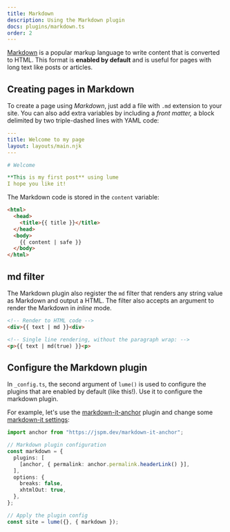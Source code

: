 ```yaml
---
title: Markdown
description: Using the Markdown plugin
docs: plugins/markdown.ts
order: 2
---
```


[Markdown](https://en.wikipedia.org/wiki/Markdown) is a popular markup language
to write content that is converted to HTML. This format is **enabled by
default** and is useful for pages with long text like posts or articles.

## Creating pages in Markdown

To create a page using _Markdown_, just add a file with `.md` extension to your
site. You can also add extra variables by including a _front matter,_ a block
delimited by two triple-dashed lines with YAML code:

```yaml
---
title: Welcome to my page
layout: layouts/main.njk
---

# Welcome

**This is my first post** using lume
I hope you like it!
```

The Markdown code is stored in the `content` variable:

```html
<html>
  <head>
    <title>{{ title }}</title>
  </head>
  <body>
    {{ content | safe }}
  </body>
</html>
```

## md filter

The Markdown plugin also register the `md` filter that renders any string value
as Markdown and output a HTML. The filter also accepts an argument to render the
Markdown in _inline_ mode.

```html
<!-- Render to HTML code -->
<div>{{ text | md }}<div>

<!-- Single line rendering, without the paragraph wrap: -->
<p>{{ text | md(true) }}<p>
```

## Configure the Markdown plugin

In `_config.ts`, the second argument of `lume()` is used to configure the
plugins that are enabled by default (like this!). Use it to configure the
markdown plugin.

For example, let's use the
[markdown-it-anchor](https://www.npmjs.com/package/markdown-it-anchor) plugin
and change some
[markdown-it settings](https://github.com/markdown-it/markdown-it#usage-examples):

```ts
import anchor from "https://jspm.dev/markdown-it-anchor";

// Markdown plugin configuration
const markdown = {
  plugins: [
    [anchor, { permalink: anchor.permalink.headerLink() }],
  ],
  options: {
    breaks: false,
    xhtmlOut: true,
  },
};

// Apply the plugin config
const site = lume({}, { markdown });
```
